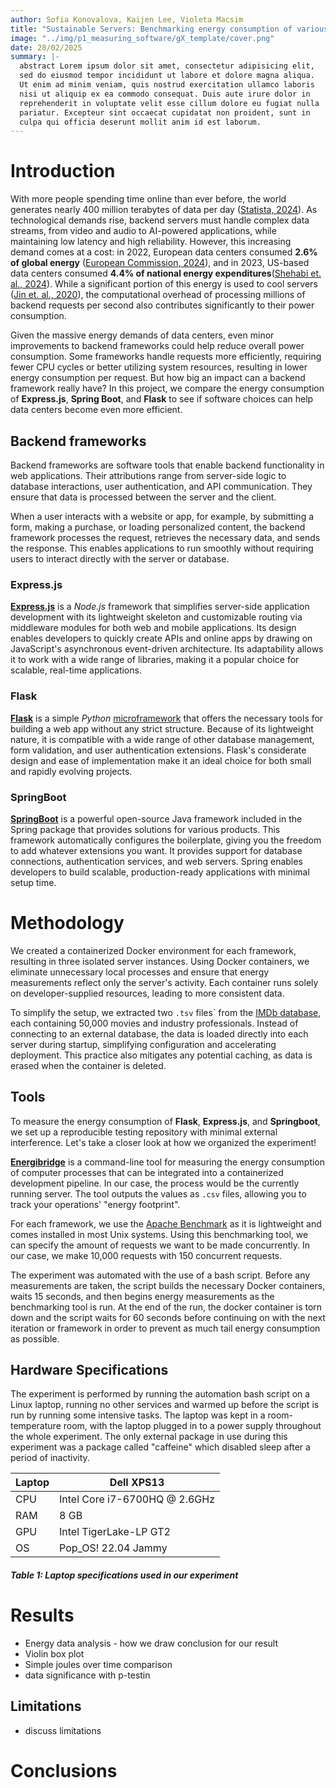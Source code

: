 ```yaml
---
author: Sofia Konovalova, Kaijen Lee, Violeta Macsim
title: "Sustainable Servers: Benchmarking energy consumption of various backend frameworks"
image: "../img/p1_measuring_software/gX_template/cover.png"
date: 28/02/2025
summary: |-
  abstract Lorem ipsum dolor sit amet, consectetur adipisicing elit,
  sed do eiusmod tempor incididunt ut labore et dolore magna aliqua.
  Ut enim ad minim veniam, quis nostrud exercitation ullamco laboris
  nisi ut aliquip ex ea commodo consequat. Duis aute irure dolor in 
  reprehenderit in voluptate velit esse cillum dolore eu fugiat nulla
  pariatur. Excepteur sint occaecat cupidatat non proident, sunt in
  culpa qui officia deserunt mollit anim id est laborum.
---
```


# Introduction

With more people spending time online than ever before, the world generates nearly 400 million terabytes of data per day ([Statista, 2024](https://www.statista.com/statistics/871513/worldwide-data-created/)). As technological demands rise, backend servers must handle complex data streams, from video and audio to AI-powered applications, while maintaining low latency and high reliability. However, this increasing demand comes at a cost: in 2022, European data centers consumed **2.6% of global energy** ([European Commission, 2024](https://publications.jrc.ec.europa.eu/repository/handle/JRC135926)), and in 2023, US-based data centers consumed **4.4% of national energy expenditures**([Shehabi et. al., 2024](https://eta-publications.lbl.gov/sites/default/files/2024-12/lbnl-2024-united-states-data-center-energy-usage-report.pdf)). While a significant portion of this energy is used to cool servers  ([Jin et. al., 2020](https://www.sciencedirect.com/science/article/abs/pii/S0306261920303184)), the computational overhead of processing millions of backend requests per second also contributes significantly to their power consumption.

Given the massive energy demands of data centers, even minor improvements to backend frameworks could help reduce overall power consumption. Some frameworks handle requests more efficiently, requiring fewer CPU cycles or better utilizing system resources, resulting in lower energy consumption per request. But how big an impact can a backend framework really have? In this project, we compare the energy consumption of **Express.js**, **Spring Boot**, and **Flask** to see if software choices can help data centers become even more efficient.

## Backend frameworks
Backend frameworks are software tools that enable backend functionality in web applications. Their attributions range from server-side logic to database interactions, user authentication, and API communication. They ensure that data is processed between the server and the client.

When a user interacts with a website or app, for example, by submitting a form, making a purchase, or loading personalized content, the backend framework processes the request, retrieves the necessary data, and sends the response. This enables applications to run smoothly without requiring users to interact directly with the server or database.

### Express.js
**[Express.js](https://expressjs.com/)** is a _Node.js_ framework that simplifies server-side application development with its lightweight skeleton and customizable routing via middleware modules for both web and mobile applications. Its design enables developers to quickly create APIs and online apps by drawing on JavaScript's asynchronous event-driven architecture. Its adaptability allows it to work with a wide range of libraries, making it a popular choice for scalable, real-time applications.

### Flask
**[Flask](https://flask.palletsprojects.com/en/latest/)** is a simple _Python_ [microframework](https://medium.com/codex/what-are-microframeworks-best-ones-you-should-consider-using-f77eacc44dcb#9873) that offers the necessary tools for building a web app without any strict structure. Because of its lightweight nature, it is compatible with a wide range of other database management, form validation, and user authentication extensions. Flask's considerate design and ease of implementation make it an ideal choice for both small and rapidly evolving projects. 

### SpringBoot
[**SpringBoot**](https://spring.io/projects/spring-boot) is a powerful open-source Java framework included in the Spring package that provides solutions for various products. This framework automatically configures the boilerplate, giving you the freedom to add whatever extensions you want. It provides support for database connections, authentication services, and web servers. Spring enables developers to build scalable, production-ready applications with minimal setup time.


# Methodology 

We created a containerized Docker environment for each framework, resulting in three isolated server instances. Using Docker containers, we eliminate unnecessary local processes and ensure that energy measurements reflect only the server's activity. Each container runs solely on developer-supplied resources, leading to more consistent data.

To simplify the setup, we extracted two `.tsv` files` from the [IMDb database](https://developer.imdb.com/non-commercial-datasets/), each containing 50,000 movies and industry professionals. Instead of connecting to an external database, the data is loaded directly into each server during startup, simplifying configuration and accelerating deployment. This practice also mitigates any potential caching, as data is erased when the container is deleted.

## Tools
To measure the energy consumption of **Flask**, **Express.js**, and **Springboot**, we set up a reproducible testing repository with minimal external interference. Let's take a closer look at how we organized the experiment!

[**Energibridge**](https://github.com/tdurieux/energibridge) is a command-line tool for measuring the energy consumption of computer processes that can be integrated into a containerized development pipeline. In our case, the process would be the currently running server. The tool outputs the values as `.csv` files, allowing you to track your operations' "energy footprint".

For each framework, we use the [Apache Benchmark](https://httpd.apache.org/docs/2.4/programs/ab.html) as it is lightweight and comes installed in most Unix systems. Using this benchmarking tool, we can specify the amount of requests we want to be made concurrently. In our case, we make 10,000 requests with 150 concurrent requests.

The experiment was automated with the use of a bash script. Before any measurements are taken, the script builds the necessary Docker containers, waits 15 seconds, and then begins energy measurements as the benchmarking tool is run. At the end of the run, the docker container is torn down and the script waits for 60 seconds before continuing on with the next iteration or framework in order to prevent as much tail energy consumption as possible.

## Hardware Specifications

The experiment is performed by running the automation bash script on a Linux laptop, running no other services and warmed up before the script is run by running some intensive tasks. The laptop was kept in a room-temperature room, with the laptop plugged in to a power supply throughout the whole experiment. The only external package in use during this experiment was a package called "caffeine" which disabled sleep after a period of inactivity.

| Laptop | Dell XPS13 |
| ------ | ------------------ |
| CPU    | Intel Core i7-6700HQ @ 2.6GHz |
| RAM    | 8 GB      |
| GPU    | Intel TigerLake-LP GT2  |
| OS     | Pop_OS! 22.04 Jammy    |

##### Table 1: Laptop specifications used in our experiment

# Results
- Energy data analysis - how we draw conclusion for our result
- Violin box plot
- Simple joules over time comparison
- data significance with p-testin

## Limitations
- discuss limitations

# Conclusions


